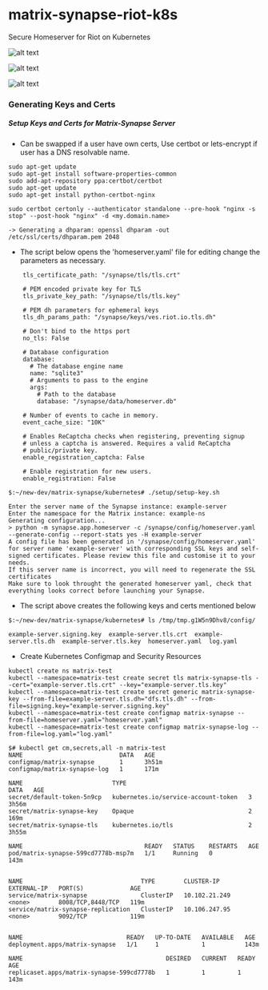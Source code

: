 # matrix-synapse-riot-k8s
Secure Homeserver for Riot on Kubernetes


![alt text](https://github.com/gokulpch/matrix-synapse-riot-k8s/blob/master/media/riot1.png)

![alt text](https://github.com/gokulpch/matrix-synapse-riot-k8s/blob/master/media/riot2.png)

![alt text](https://github.com/gokulpch/matrix-synapse-riot-k8s/blob/master/media/riot3.png)


### Generating Keys and Certs


##### Setup Keys and Certs for Matrix-Synapse Server

* Can be swapped if a user have own certs, Use certbot or lets-encrypt if user has a DNS resolvable name.

```
sudo apt-get update
sudo apt-get install software-properties-common
sudo add-apt-repository ppa:certbot/certbot
sudo apt-get update
sudo apt-get install python-certbot-nginx

sudo certbot certonly --authenticator standalone --pre-hook "nginx -s stop" --post-hook "nginx" -d <my.domain.name>

-> Generating a dhparam: openssl dhparam -out /etc/ssl/certs/dhparam.pem 2048
```

* The script below opens the 'homeserver.yaml' file for editing change the parameters as necessary.

```
    tls_certificate_path: "/synapse/tls/tls.crt"

    # PEM encoded private key for TLS
    tls_private_key_path: "/synapse/tls/tls.key"

    # PEM dh parameters for ephemeral keys
    tls_dh_params_path: "/synapse/keys/ves.riot.io.tls.dh"

    # Don't bind to the https port
    no_tls: False
    
    # Database configuration
    database:
      # The database engine name
      name: "sqlite3"
      # Arguments to pass to the engine
      args:
        # Path to the database
        database: "/synapse/data/homeserver.db"

    # Number of events to cache in memory.
    event_cache_size: "10K"
    
    # Enables ReCaptcha checks when registering, preventing signup
    # unless a captcha is answered. Requires a valid ReCaptcha
    # public/private key.
    enable_registration_captcha: False
    
    # Enable registration for new users.
    enable_registration: False
```

```
$:~/new-dev/matrix-synapse/kubernetes# ./setup/setup-key.sh

Enter the server name of the Synapse instance: example-server
Enter the namespace for the Matrix instance: example-ns
Generating configuration...
> python -m synapse.app.homeserver -c /synapse/config/homeserver.yaml --generate-config --report-stats yes -H example-server
A config file has been generated in '/synapse/config/homeserver.yaml' for server name 'example-server' with corresponding SSL keys and self-signed certificates. Please review this file and customise it to your needs.
If this server name is incorrect, you will need to regenerate the SSL certificates
Make sure to look throught the generated homeserver yaml, check that everything looks correct before launching your Synapse.
```

* The script above creates the following keys and certs mentioned below
```
$:~/new-dev/matrix-synapse/kubernetes# ls /tmp/tmp.g1W5n9Dhv8/config/

example-server.signing.key  example-server.tls.crt  example-server.tls.dh  example-server.tls.key  homeserver.yaml  log.yaml
```

* Create Kubernetes Configmap and Security Resources

```
kubectl create ns matrix-test
kubectl --namespace=matrix-test create secret tls matrix-synapse-tls --cert="example-server.tls.crt" --key="example-server.tls.key"
kubectl --namespace=matrix-test create secret generic matrix-synapse-key --from-file=example-server.tls.dh="dfs.tls.dh" --from-file=signing.key="example-server.signing.key"
kubectl --namespace=matrix-test create configmap matrix-synapse --from-file=homeserver.yaml="homeserver.yaml"
kubectl --namespace=matrix-test create configmap matrix-synapse-log --from-file=log.yaml="log.yaml"

```

```
$# kubectl get cm,secrets,all -n matrix-test
NAME                           DATA   AGE
configmap/matrix-synapse       1      3h51m
configmap/matrix-synapse-log   1      171m

NAME                         TYPE                                  DATA   AGE
secret/default-token-5n9cp   kubernetes.io/service-account-token   3      3h56m
secret/matrix-synapse-key    Opaque                                2      169m
secret/matrix-synapse-tls    kubernetes.io/tls                     2      3h55m

NAME                                  READY   STATUS    RESTARTS   AGE
pod/matrix-synapse-599cd7778b-msp7m   1/1     Running   0          143m


NAME                                 TYPE        CLUSTER-IP      EXTERNAL-IP   PORT(S)             AGE
service/matrix-synapse               ClusterIP   10.102.21.249   <none>        8008/TCP,8448/TCP   119m
service/matrix-synapse-replication   ClusterIP   10.106.247.95   <none>        9092/TCP            119m


NAME                             READY   UP-TO-DATE   AVAILABLE   AGE
deployment.apps/matrix-synapse   1/1     1            1           143m

NAME                                        DESIRED   CURRENT   READY   AGE
replicaset.apps/matrix-synapse-599cd7778b   1         1         1       143m
```
